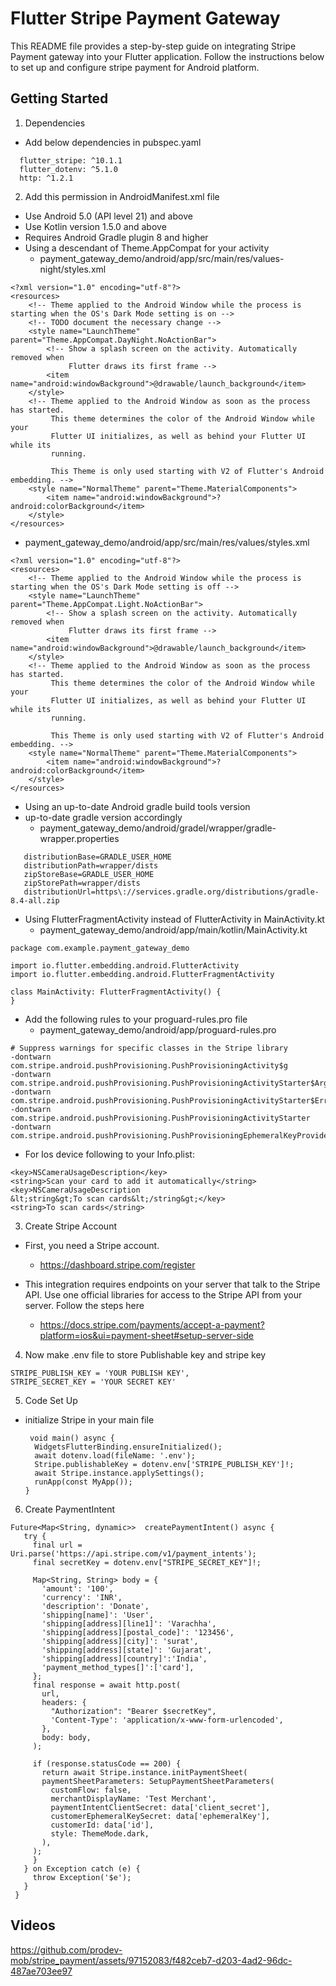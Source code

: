 # Flutter Stripe Payment Gateway

This README file provides a step-by-step guide on integrating Stripe Payment gateway into your Flutter application. Follow the instructions below to set up and configure stripe payment for Android platform.

## Getting Started

1. Dependencies
- Add below dependencies in pubspec.yaml

```
  flutter_stripe: ^10.1.1
  flutter_dotenv: ^5.1.0
  http: ^1.2.1
```
2. Add this permission in AndroidManifest.xml file
  - Use Android 5.0 (API level 21) and above
  - Use Kotlin version 1.5.0 and above
  - Requires Android Gradle plugin 8 and higher
  - Using a descendant of Theme.AppCompat for your activity
    - payment_gateway_demo/android/app/src/main/res/values-night/styles.xml
```
<?xml version="1.0" encoding="utf-8"?>
<resources>
    <!-- Theme applied to the Android Window while the process is starting when the OS's Dark Mode setting is on -->
    <!-- TODO document the necessary change -->
    <style name="LaunchTheme" parent="Theme.AppCompat.DayNight.NoActionBar">
        <!-- Show a splash screen on the activity. Automatically removed when
             Flutter draws its first frame -->
        <item name="android:windowBackground">@drawable/launch_background</item>
    </style>
    <!-- Theme applied to the Android Window as soon as the process has started.
         This theme determines the color of the Android Window while your
         Flutter UI initializes, as well as behind your Flutter UI while its
         running.
         
         This Theme is only used starting with V2 of Flutter's Android embedding. -->
    <style name="NormalTheme" parent="Theme.MaterialComponents">
        <item name="android:windowBackground">?android:colorBackground</item>
    </style>
</resources>
```
  - payment_gateway_demo/android/app/src/main/res/values/styles.xml
```
<?xml version="1.0" encoding="utf-8"?>
<resources>
    <!-- Theme applied to the Android Window while the process is starting when the OS's Dark Mode setting is off -->
    <style name="LaunchTheme" parent="Theme.AppCompat.Light.NoActionBar">
        <!-- Show a splash screen on the activity. Automatically removed when
             Flutter draws its first frame -->
        <item name="android:windowBackground">@drawable/launch_background</item>
    </style>
    <!-- Theme applied to the Android Window as soon as the process has started.
         This theme determines the color of the Android Window while your
         Flutter UI initializes, as well as behind your Flutter UI while its
         running.

         This Theme is only used starting with V2 of Flutter's Android embedding. -->
    <style name="NormalTheme" parent="Theme.MaterialComponents">
        <item name="android:windowBackground">?android:colorBackground</item>
    </style>
</resources>
```
 - Using an up-to-date Android gradle build tools version
 -  up-to-date gradle version accordingly
    - payment_gateway_demo/android/gradel/wrapper/gradle-wrapper.properties
```
   distributionBase=GRADLE_USER_HOME
   distributionPath=wrapper/dists
   zipStoreBase=GRADLE_USER_HOME
   zipStorePath=wrapper/dists
   distributionUrl=https\://services.gradle.org/distributions/gradle-8.4-all.zip
```
- Using FlutterFragmentActivity instead of FlutterActivity in MainActivity.kt
  - payment_gateway_demo/android/app/main/kotlin/MainActivity.kt
```
package com.example.payment_gateway_demo

import io.flutter.embedding.android.FlutterActivity
import io.flutter.embedding.android.FlutterFragmentActivity

class MainActivity: FlutterFragmentActivity() {
}
```
- Add the following rules to your proguard-rules.pro file
  -  payment_gateway_demo/android/app/proguard-rules.pro
```
# Suppress warnings for specific classes in the Stripe library
-dontwarn com.stripe.android.pushProvisioning.PushProvisioningActivity$g
-dontwarn com.stripe.android.pushProvisioning.PushProvisioningActivityStarter$Args
-dontwarn com.stripe.android.pushProvisioning.PushProvisioningActivityStarter$Error
-dontwarn com.stripe.android.pushProvisioning.PushProvisioningActivityStarter
-dontwarn com.stripe.android.pushProvisioning.PushProvisioningEphemeralKeyProvider
```
- For Ios device following to your Info.plist:
```
<key>NSCameraUsageDescription</key>
<string>Scan your card to add it automatically</string>
<key>NSCameraUsageDescription
&lt;string&gt;To scan cards&lt;/string&gt;</key>
<string>To scan cards</string>
```

3. Create Stripe Account
- First, you need a Stripe account.
   - https://dashboard.stripe.com/register

- This integration requires endpoints on your server that talk to the Stripe API. Use one official libraries for access to the Stripe API from your server.
   Follow the steps here
  - https://docs.stripe.com/payments/accept-a-payment?platform=ios&ui=payment-sheet#setup-server-side
 
4. Now make .env file to store Publishable key and stripe key
```
STRIPE_PUBLISH_KEY = 'YOUR PUBLISH KEY',
STRIPE_SECRET_KEY = 'YOUR SECRET KEY'
```

5. Code Set Up
- initialize Stripe in your main file
  ```
   void main() async {
    WidgetsFlutterBinding.ensureInitialized();
    await dotenv.load(fileName: '.env');
    Stripe.publishableKey = dotenv.env['STRIPE_PUBLISH_KEY']!;
    await Stripe.instance.applySettings();
    runApp(const MyApp());
  }
  ```
6. Create PaymentIntent
 ```
 Future<Map<String, dynamic>>  createPaymentIntent() async {
    try {
      final url = Uri.parse('https://api.stripe.com/v1/payment_intents');
      final secretKey = dotenv.env["STRIPE_SECRET_KEY"]!;

      Map<String, String> body = {
        'amount': '100',
        'currency': 'INR',
        'description': 'Donate',
        'shipping[name]': 'User',
        'shipping[address][line1]': 'Varachha',
        'shipping[address][postal_code]': '123456',
        'shipping[address][city]': 'surat',
        'shipping[address][state]': 'Gujarat',
        'shipping[address][country]':'India',
        'payment_method_types[]':['card'],
      };
      final response = await http.post(
        url,
        headers: {
          "Authorization": "Bearer $secretKey",
          'Content-Type': 'application/x-www-form-urlencoded',
        },
        body: body,
      );

      if (response.statusCode == 200) {
        return await Stripe.instance.initPaymentSheet(
        paymentSheetParameters: SetupPaymentSheetParameters(
          customFlow: false,
          merchantDisplayName: 'Test Merchant',
          paymentIntentClientSecret: data['client_secret'],
          customerEphemeralKeySecret: data['ephemeralKey'],
          customerId: data['id'],
          style: ThemeMode.dark,
        ),
      );
      }
    } on Exception catch (e) {
      throw Exception('$e');
    }
  }
 ```


## Videos

https://github.com/prodev-mob/stripe_payment/assets/97152083/f482ceb7-d203-4ad2-96dc-487ae703ee97

